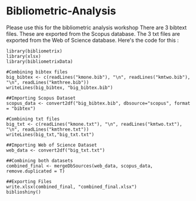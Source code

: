 # Bibliometric-Analysis
Please use this for the bibliometric analysis workshop
There are 3 bibtext files. These are exported from the Scopus database. The 3 txt files are exported from the Web of Science database. Here's the code for this :

```
library(bibliometrix)
library(xlsx)
library(bibliometrixData)

#Combining bibtex files
big_bibtex <- c(readLines("kmone.bib"), "\n", readLines("kmtwo.bib"), "\n", readLines("kmthree.bib"))
writeLines(big_bibtex, "big_bibtex.bib")

##Importing Scopus Dataset
scopus_data <- convert2df("big_bibtex.bib", dbsource="scopus", format = "bibtex")

#Combining txt files
big_txt <- c(readLines("kmone.txt"), "\n", readLines("kmtwo.txt"), "\n", readLines("kmthree.txt"))
writeLines(big_txt,"big_txt.txt")

##Importing Web of Science Dataset
web_data <- convert2df("big_txt.txt")

##Combining both datasets
combined_final <- mergeDbSources(web_data, scopus_data, remove.duplicated = T)

##Exporting Files
write.xlsx(combined_final, "combined_final.xlsx")
biblioshiny()
```
